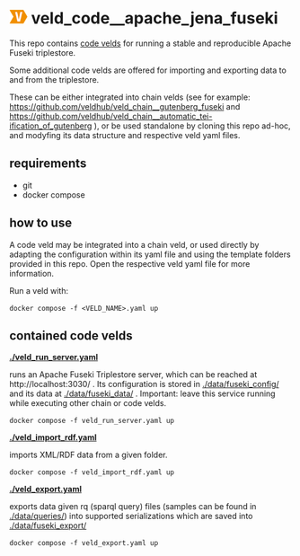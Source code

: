 # ![veld chain](https://raw.githubusercontent.com/veldhub/.github/refs/heads/main/images/symbol_V_letter.png) veld_code__apache_jena_fuseki

This repo contains [code velds](https://zenodo.org/records/13322913) for running a stable and 
reproducible Apache Fuseki triplestore.

Some additional code velds are offered for importing and exporting data to and from the triplestore.

These can be either integrated into chain velds (see for example: 
https://github.com/veldhub/veld_chain__gutenberg_fuseki and 
https://github.com/veldhub/veld_chain__automatic_tei-ification_of_gutenberg ), or be used 
standalone by cloning this repo ad-hoc, and modyfing its data structure and respective veld yaml
files.

## requirements

- git
- docker compose

## how to use

A code veld may be integrated into a chain veld, or used directly by adapting the configuration 
within its yaml file and using the template folders provided in this repo. Open the respective veld 
yaml file for more information.

Run a veld with:
```
docker compose -f <VELD_NAME>.yaml up
```

## contained code velds

**[./veld_run_server.yaml](./veld_run_server.yaml)** 

runs an Apache Fuseki Triplestore server, which can be reached at http://localhost:3030/ . Its 
configuration is stored in [./data/fuseki_config/](./data/fuseki_config/) and its data at
[./data/fuseki_data/](./data/fuseki_data/) . Important: leave this service running while executing 
other chain or code velds.

```
docker compose -f veld_run_server.yaml up
```

**[./veld_import_rdf.yaml](./veld_import_rdf.yaml)** 

imports XML/RDF data from a given folder.

```
docker compose -f veld_import_rdf.yaml up
```

**[./veld_export.yaml](./veld_export.yaml)** 

exports data given rq (sparql query) files (samples can be found in 
[./data/queries/](./data/queries/)) into supported serializations which are saved into 
[./data/fuseki_export/](./data/fuseki_export/)

```
docker compose -f veld_export.yaml up
```

